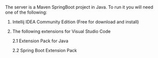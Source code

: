 The server is a Maven SpringBoot project in Java.
To run it you will need one of the following:
  1. Intellij IDEA Community Edition (Free for download and install)
  2. The following extensions for Visual Studio Code
     
     2.1 Extension Pack for Java
     
     2.2 Spring Boot Extension Pack

